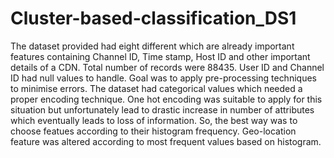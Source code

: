 # Cluster-based-classification_DS1
The dataset provided had eight different which are already important features containing Channel ID, Time stamp, Host ID and other important details of a CDN. Total number of records were 88435. User ID and Channel ID had null values to handle. Goal was to apply pre-processing techniques to minimise errors. The dataset had categorical values which needed a proper encoding technique. One hot encoding was suitable to apply for this situation but unfortunately lead to drastic increase in number of attributes which eventually leads to loss of information. So, the best way was to choose featues according to their histogram frequency. Geo-location feature was altered according to most frequent values based on histogram.

